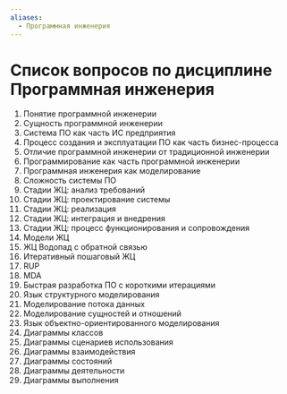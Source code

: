 ```yaml
---
aliases:
  - Программная инженерия
---
```

# Список вопросов по дисциплине Программная инженерия


1. Понятие программной инженерии
2. Сущность программной инженерии
3. Система ПО как часть ИС предприятия
4. Процесс создания и эксплуатации ПО как часть бизнес-процесса
5. Отличие программной инженерии от традиционной инженерии
6. Программирование как часть программной инженерии
7. Программная инженерия как моделирование
8. Сложность системы ПО
9. Стадии ЖЦ: анализ требований
10. Стадии ЖЦ: проектирование системы
11. Стадии ЖЦ: реализация
12. Стадии ЖЦ: интеграция и внедрения
13. Стадии ЖЦ: процесс функционирования и сопровождения
14. Модели ЖЦ
15. ЖЦ Водопад с обратной связью
16. Итеративный пошаговый ЖЦ
17. RUP
18. MDA
19. Быстрая разработка ПО с короткими итерациями
20. Язык структурного моделирования
21. Моделирование потока данных
22. Моделирование сущностей и отношений
23. Язык объектно-ориентированного моделирования
24. Диаграммы классов
25. Диаграммы сценариев использования
26. Диаграммы взаимодействия
27. Диаграммы состояний
29. Диаграммы деятельности
30. Диаграммы выполнения